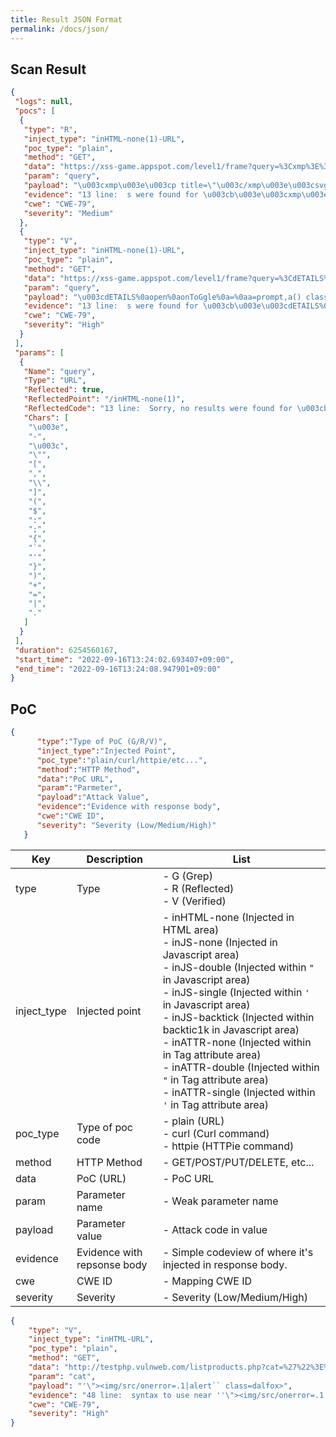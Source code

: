 ```yaml
---
title: Result JSON Format
permalink: /docs/json/
---
```


## Scan Result
```json
{
 "logs": null,
 "pocs": [
  {
   "type": "R",
   "inject_type": "inHTML-none(1)-URL",
   "poc_type": "plain",
   "method": "GET",
   "data": "https://xss-game.appspot.com/level1/frame?query=%3Cxmp%3E%3Cp+title%3D%22%3C%2Fxmp%3E%3Csvg%2Fonload%3Dprint%281%29%3E",
   "param": "query",
   "payload": "\u003cxmp\u003e\u003cp title=\"\u003c/xmp\u003e\u003csvg/onload=print(1)\u003e",
   "evidence": "13 line:  s were found for \u003cb\u003e\u003cxmp\u003e\u003cp title=\"\u003c/xmp\u003e\u003csvg/onload=print(1)\u003e\u003c/b\u003e. \u003ca href='?'\u003e",
   "cwe": "CWE-79",
   "severity": "Medium"
  },
  {
   "type": "V",
   "inject_type": "inHTML-none(1)-URL",
   "poc_type": "plain",
   "method": "GET",
   "data": "https://xss-game.appspot.com/level1/frame?query=%3CdETAILS%250aopen%250aonToGgle%250a%3D%250aa%3Dprompt%2Ca%28%29+class%3Ddalfox%3E",
   "param": "query",
   "payload": "\u003cdETAILS%0aopen%0aonToGgle%0a=%0aa=prompt,a() class=dalfox\u003e",
   "evidence": "13 line:  s were found for \u003cb\u003e\u003cdETAILS%0aopen%0aonToGgle%0a=%0aa=prompt,a() class=dalfox\u003e\u003c",
   "cwe": "CWE-79",
   "severity": "High"
  }
 ],
 "params": [
  {
   "Name": "query",
   "Type": "URL",
   "Reflected": true,
   "ReflectedPoint": "/inHTML-none(1)",
   "ReflectedCode": "13 line:  Sorry, no results were found for \u003cb\u003eDalFox\u003c/b\u003e. \u003ca href='?'\u003eTry again",
   "Chars": [
    "\u003e",
    "-",
    "\u003c",
    "\"",
    "[",
    ",",
    "\\",
    "]",
    "(",
    "$",
    ":",
    ";",
    "{",
    "`",
    "'",
    "}",
    ")",
    "+",
    "=",
    "|",
    "."
   ]
  }
 ],
 "duration": 6254560167,
 "start_time": "2022-09-16T13:24:02.693407+09:00",
 "end_time": "2022-09-16T13:24:08.947901+09:00"
}
```

## PoC
```json
{
      "type":"Type of PoC (G/R/V)",
      "inject_type":"Injected Point",
      "poc_type":"plain/curl/httpie/etc...",
      "method":"HTTP Method",
      "data":"PoC URL",
      "param":"Parmeter",
      "payload":"Attack Value",
      "evidence":"Evidence with response body",
      "cwe":"CWE ID",
      "severity": "Severity (Low/Medium/High)"
   }
```

| Key         | Description                 | List                                                         |
| ----------- | --------------------------- | ------------------------------------------------------------ |
| type        | Type                        | - G (Grep)<br />- R (Reflected)<br />- V (Verified)          |
| inject_type | Injected point              | - inHTML-none (Injected in HTML area)<br />- inJS-none (Injected in Javascript area)<br />- inJS-double (Injected within `"` in Javascript area)<br />- inJS-single (Injected within `'` in Javascript area)<br />- inJS-backtick (Injected within backtic1k in Javascript area)<br />- inATTR-none (Injected within in Tag attribute area)<br />- inATTR-double (Injected within `"` in Tag attribute area)<br />- inATTR-single (Injected within `'` in Tag attribute area) |
| poc_type    | Type of poc code            | - plain (URL)<br />- curl (Curl command)<br />- httpie (HTTPie command) |
| method      | HTTP Method                 | - GET/POST/PUT/DELETE, etc...                                |
| data        | PoC (URL)                   | - PoC URL                                                    |
| param       | Parameter name              | - Weak parameter name                                        |
| payload     | Parameter value              | - Attack code in value                                       |
| evidence    | Evidence with repsonse body | - Simple codeview of where it's injected in response body.   |
| cwe         | CWE ID                      | - Mapping CWE ID                                             |
| severity    | Severity                    | - Severity (Low/Medium/High)                                 |

```json
{
    "type": "V",
    "inject_type": "inHTML-URL",
    "poc_type": "plain",
    "method": "GET",
    "data": "http://testphp.vulnweb.com/listproducts.php?cat=%27%22%3E%3Cimg%2Fsrc%2Fonerror%3D.1%7Calert%60%60+class%3Ddalfox%3E",
    "param": "cat",
    "payload": "'\"><img/src/onerror=.1|alert`` class=dalfox>",
    "evidence": "48 line:  syntax to use near ''\"><img/src/onerror=.1|alert`` class=dalfox>' at line 1",
    "cwe": "CWE-79",
    "severity": "High"
}
```
